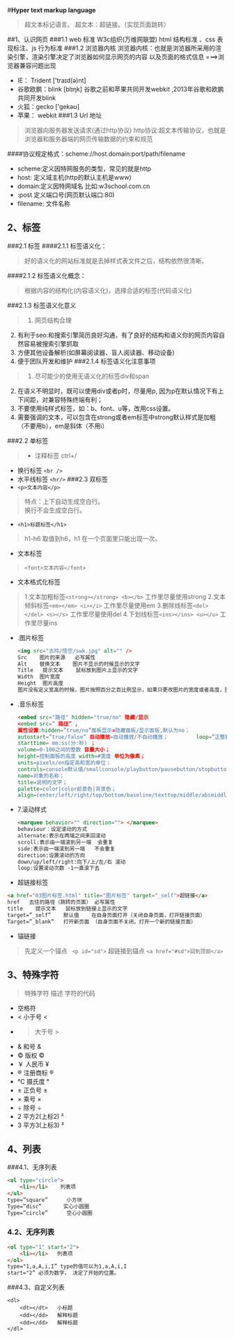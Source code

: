 #**Hyper text markup language**
>超文本标记语言。   超文本：超链接。（实现页面跳转）

##1、认识网页
###1.1 web 标准
W3c组织(万维网联盟)
html 结构标准 、css  表现标注、js 行为标准
###1.2 浏览器内核
浏览器内核：也就是浏览器所采用的渲染引擎，渲染引擎决定了浏览器如何显示网页的内容 以及页面的格式信息 ===>浏览器兼容问题出现

* IE： Trident  ['traɪd(ə)nt]
* 谷歌欧鹏：blink  [blɪŋk]  谷歌之前和苹果共同开发webkit ,2013年谷歌和欧鹏共同开发blink
* 火狐：gecko  ['gekəʊ]
* 苹果： webkit
###1.3 Url 地址
> 浏览器向服务器发送请求(通过http协议)
http协议:超文本传输协议，也就是浏览器和服务器端的网页传输数据的约束和规范

####协议规定格式：scheme://host.domain:port/path/filename
* scheme:定义因特网服务的类型，常见的就是http
* host: 定义域主机(http的默认主机是www)
* domain:定义因特网域名  比如:w3school.com.cn
* :post   定义端口号(网页默认端口:80)
* filename: 文件名称
## 2、标签
###2.1 标签
####2.1.1 标签语义化：
> 好的语义化的网站标准就是去掉样式表文件之后，结构依然很清晰。

####2.1.2 标签语义化概念：
> 根据内容的结构化(内容语义化)，选择合适的标签(代码语义化)

###2.1.3 标签语义化意义 
> 1. 网页结构合理
2. 有利于seo:和搜索引擎简历良好沟通，有了良好的结构和语义你的网页内容自然容易被搜索引擎抓取
3. 方便其他设备解析(如屏幕阅读器、盲人阅读器、移动设备)
4. 便于团队开发和维护
###2.1.4 标签语义化注意事项
> 1. 尽可能少的使用无语义化的标签div和span
2. 在语义不明显时，既可以使用div或者p时，尽量用p, 因为p在默认情况下有上下间距，对兼容特殊终端有利；
3. 不要使用纯样式标签，如：b、font、u等，改用css设置。
4. 需要强调的文本，可以包含在strong或者em标签中strong默认样式是加粗（不要用b），em是斜体（不用i）

###2.2 单标签
>* 注释标签   ctrl+/
* 换行标签   ```<br />```
* 水平线标签 ```<hr/>```
###2.3 双标签
* ```<p>文本内容</p>```
> 特点：上下自动生成空白行。<br>换行不会生成空白行。

* ```<h1>标题标签</h1>```
> h1-h6  取值到h6，h1 在一个页面里只能出现一次。

* 文本标签  
> ```<font>文本内容</font>```

* 文本格式化标签
> 1.文本加粗标签```<strong></strong> <b></b>``` 工作里尽量使用strong
>2.文本倾斜标签```<em></em> <i></i>```     工作里尽量使用em
>3.删除线标签```<del></del> <s></s>```   工作里尽量使用del
>4.下划线标签```<ins></ins> <u></u>```    工作里尽量ins

* .图片标签  
    ```html
    <img src="志玲/悟空/swk.jpg" alt="" />
    Src    图片的来源   必写属性
    Alt    替换文本    图片不显示的时候显示的文字
    Title   提示文本    鼠标放到图片上显示的文字
    Width  图片宽度
    Height  图片高度
    图片没有定义宽高的时候，图片按照百分之百比例显示，如果只更改图片的宽度或者高度，图片等比例缩放
    ```

* .音乐标签 
    ```html
    <embed src="路径" hidden="true/no" 隐藏/显示
    <embed src=” 路径” ,
    属性设置:hidden=”true/no”面板显示=隐藏面板/显示面板,默认为no；
    autostart=”true/false” 自动播放=自动播放/不自动播放；         loop=”正整数/true/false” 循环次数/循环/不循环；
    starttime= mm:ss(分:秒) ；
    volume=0-100之间的整数 音量大小；
    height=控制面板的高度 width=#宽度 单位为像素；
    units=pixels/en指定高和宽的单位；
    controls=console默认值/smallconsole/playbutton/pausebutton/stopbutton/volumelever 一般正常面板/较小面板/只显示播放按钮/只显示暂停按钮/只显示停止按钮/只显示音量调节按钮；
    name=对象的名称；
    title=说明的文字；
    palette=color|color前景色|背景色；
    align=center/left/right/top/bottom/baseline/texttop/middle/absmiddle/absbottom 控制面板居中/居左/居右/顶部与当前行中的最高对象的顶部对齐/底部与基线对齐/底部与文本的基线对齐/顶部与当前行中的最高的文字顶部对齐/中间与当前行的基线对齐/中间与当前文本的中间对齐/底部与文字的额滴不对齐
    ```

* 7.滚动样式
    ```html
    <marquee behavior="" direction=""> </marquee>
    behaviour：设定滚动的方式  
    alternate:表示在两端之间来回滚动
    scroll:表示由一端滚到另一端  会重复
    side:表示由一端滚到另一端   不会重复
    direction:设置滚动的方向
    down/up/left/right:向下/上/左/右 滚动
    loop:设置滚动次数 -1一直滚下去
    ```

* 超链接标签 
```html
<a href="03图片标签.html" title="图片标签" target="_self">超链接</a>
href   去往的路径（跳转的页面） 必写属性
title    提示文本   鼠标放到链接上显示的文字
target=”_self”    默认值    在自身页面打开（关闭自身页面，打开链接页面） 
Target=”_blank”   打开新页面 （自身页面不关闭，打开一个新的链接页面）
```

* 锚链接   
>先定义一个锚点 ``` <p id="sd">```
>超链接到锚点 ```<a href="#sd">回到顶部</a>```

## 3、特殊字符
> 特殊字符 描述  字符的代码

* 空格符   &nbsp;
* < 小于号 &lt;
* > 大于号 &gt;
* & 和号  &amp;
* © 版权  &copy;
* ￥ 人民币 &yen;
* ® 注册商标    &reg;
* ℃ 摄氏度 &deg;
* ± 正负号 &plusmn;
* × 乘号  &times;
* ÷ 除号  &divide;
* 2 平方2(上标2)    &sup2;
* 3 平方3(上标3)    &sup3;
## 4、列表
###4.1、无序列表
```html
<ul type="circle">
    <li></li>    列表项
</ul>
type=”square”      小方块
Type=”disc”       实心小圆圈
Type=”circle”      空心小圆圈
```

### 4.2、无序列表
```html
<ol type="1" start="2">
    <li></li>   列表项
</ol>
type="1,a,A,i,I” type的值可以为1,a,A,i,I
start="2” 必须为数字， 决定了开始的位置。
```
###4.3、自定义列表
```
<dl>
    <dt></dt>   小标题
    <dd></dd>   解释标题
    <dd></dd>   解释标题
</dl>
```
 
 
 
 
 